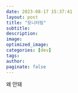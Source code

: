 ```yaml
---
date: 2023-08-17 15:37:41
layout: post
title: "모니터링"
subtitle:
description:
image:
optimized_image:
categories: [dev]
tags:
author:
paginate: false
---
```

왜 안돼
